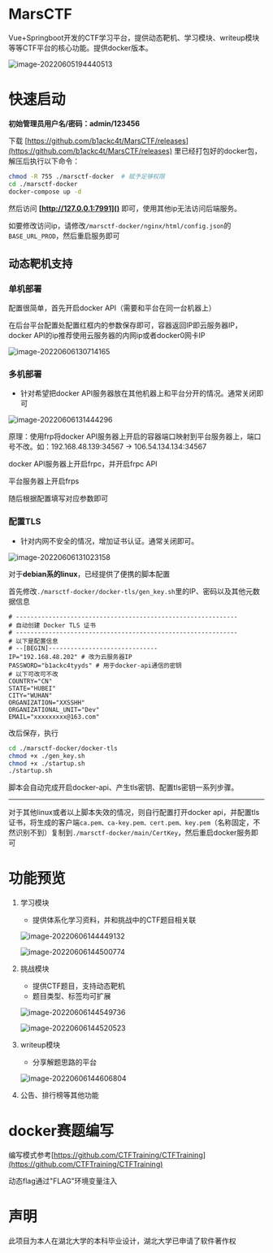 # MarsCTF

Vue+Springboot开发的CTF学习平台，提供动态靶机、学习模块、writeup模块等等CTF平台的核心功能。提供docker版本。

![image-20220605194440513](.assert/image-20220605194440513.png)



# 快速启动

**初始管理员用户名/密码：admin/123456**

下载 [https://github.com/b1ackc4t/MarsCTF/releases](https://github.com/b1ackc4t/MarsCTF/releases) 里已经打包好的docker包，解压后执行以下命令：

``````bash
chmod -R 755 ./marsctf-docker  # 赋予足够权限
cd ./marsctf-docker
docker-compose up -d
``````

然后访问 **[http://127.0.0.1:7991]()** 即可，使用其他ip无法访问后端服务。

如要修改访问ip，请修改```/marsctf-docker/nginx/html/config.json```的```BASE_URL_PROD```，然后重启服务即可

## 动态靶机支持

### 单机部署

配置很简单，首先开启docker API（需要和平台在同一台机器上）

在后台平台配置处配置红框内的参数保存即可，容器返回IP即云服务器IP，docker API的ip推荐使用云服务器的内网ip或者docker0网卡IP

![image-20220606130714165](.assert/image-20220606130714165.png)

### 多机部署

* 针对希望把docker API服务器放在其他机器上和平台分开的情况。通常关闭即可

![image-20220606131444296](.assert/image-20220606131444296.png)

原理：使用frp将docker API服务器上开启的容器端口映射到平台服务器上，端口号不改。如：192.168.48.139:34567 -> 106.54.134.134:34567

docker API服务器上开启frpc，并开启frpc API

平台服务器上开启frps

随后根据配置填写对应参数即可

### 配置TLS

* 针对内网不安全的情况，增加证书认证。通常关闭即可。

![image-20220606131023158](.assert/image-20220606131023158.png)

对于**debian系的linux**，已经提供了便携的脚本配置

首先修改```./marsctf-docker/docker-tls/gen_key.sh```里的IP、密码以及其他元数据信息

```
# -------------------------------------------------------------
# 自动创建 Docker TLS 证书
# -------------------------------------------------------------
# 以下是配置信息
# --[BEGIN]------------------------------
IP="192.168.48.202"	# 改为云服务器IP
PASSWORD="b1ackc4tyyds"	# 用于docker-api通信的密钥
# 以下可改可不改
COUNTRY="CN"
STATE="HUBEI"
CITY="WUHAN"
ORGANIZATION="XXSSHH"
ORGANIZATIONAL_UNIT="Dev"
EMAIL="xxxxxxxxx@163.com"
```

改后保存，执行

```bash
cd ./marsctf-docker/docker-tls
chmod +x ./gen_key.sh
chmod +x ./startup.sh
./startup.sh
```

脚本会自动完成开启docker-api、产生tls密钥、配置tls密钥一系列步骤。

---

对于其他linux或者以上脚本失效的情况，则自行配置打开docker api，并配置tls证书，将生成的客户端```ca.pem、ca-key.pem、cert.pem、key.pem```（名称固定，不然识别不到）复制到```./marsctf-docker/main/CertKey```，然后重启docker服务即可

# 功能预览

1. 学习模块
   * 提供体系化学习资料，并和挑战中的CTF题目相关联
   
   ![image-20220606144449132](.assert/image-20220606144449132.png)
   
   ![image-20220606144500774](.assert/image-20220606144500774.png)
   
2. 挑战模块
   * 提供CTF题目，支持动态靶机
   * 题目类型、标签均可扩展
   
   ![image-20220606144549736](.assert/image-20220606144549736.png)
   
   ![image-20220606144520523](.assert/image-20220606144520523.png)
   
3. writeup模块
   * 分享解题思路的平台
   
   ![image-20220606144606804](.assert/image-20220606144606804.png)
   
4. 公告、排行榜等其他功能

# docker赛题编写

编写模式参考[https://github.com/CTFTraining/CTFTraining](https://github.com/CTFTraining/CTFTraining)

动态flag通过"FLAG"环境变量注入

# 声明

此项目为本人在湖北大学的本科毕业设计，湖北大学已申请了软件著作权

